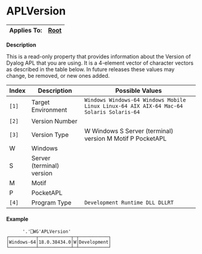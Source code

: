




<h1 class="heading"><span class="name">APLVersion</span></h1>

| Applies To: | [Root](../a-z/root.md) |
| --- | ---  |


**Description**


This is a read-only property that provides information about the Version of Dyalog APL that you are using. It is
a 4-element vector of character vectors as described in the table below. In future releases these values may change, be removed, or new ones added.


| Index | Description | Possible Values |
| --- | --- | ---  |
| `[1]` | Target Environment | `Windows Windows-64 Windows Mobile Linux Linux-64 AIX AIX-64 Mac-64 Solaris Solaris-64` |
| `[2]` | Version Number |  |
| `[3]` | Version Type | W Windows S Server (terminal) version M Motif P PocketAPL | W | Windows | S | Server (terminal) version | M | Motif | P | PocketAPL |
| W | Windows |
| S | Server (terminal) version |
| M | Motif |
| P | PocketAPL |
| `[4]` | Program Type | `Development Runtime DLL DLLRT` |

#### Example
```apl
      '.'⎕WG'APLVersion'
┌──────────┬────────────┬─┬───────────┐
│Windows-64│18.0.38434.0│W│Development│
└──────────┴────────────┴─┴───────────┘

```



